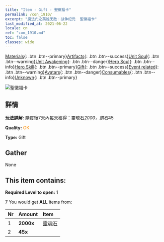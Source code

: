 ```yaml
---
title: "Item - Gift - 聖徽福卡"
permalink: /con_1910/
excerpt: "魔法门之英雄无敌：战争纪元  聖徽福卡"
last_modified_at: 2021-06-22
locale: cn
ref: "con_1910.md"
toc: false
classes: wide
---
```

 [Materials](/ItemsCN/){: .btn .btn--primary}[Artifacts](/ItemsCN/Artifacts/){: .btn .btn--success}[Unit Soul](/ItemsCN/UnitSoul/){: .btn .btn--warning}[Unit Awakening](/ItemsCN/UnitAwakening/){: .btn .btn--danger}[Hero Soul](/ItemsCN/HeroSoul/){: .btn .btn--info}[Hero Skill](/ItemsCN/HeroSkill/){: .btn .btn--primary}[Gift](/ItemsCN/Gift/){: .btn .btn--success}[Event related](/ItemsCN/Events/){: .btn .btn--warning}[Avatars](/ItemsCN/Avatars/){: .btn .btn--danger}[Consumables](/ItemsCN/Consumables/){: .btn .btn--info}[Unknown](/ItemsCN/Unknown/){: .btn .btn--primary}

 ![聖徽福卡](/images/t/i_907533.png)

## 詳情
 **玩法詳解:** 購買後7天內每天獲得：靈魂石*2000，鑽石*45

 **Quality:** <span style="color: #FF8C00">OK</span>

 **Type:** Gift

## Gather

  None

## This item contains:

 **Required Level to open:** 1

 7 You would get **ALL** items  from:

  | Nr | Amount |     Item    |
  |:---|:-------|:------------|
  | 1 |  **2000x** | [靈魂石](/cn/Items/con_923/) |  | 
  | 2 |  **45x** | <i class="fas fa-gem"/> |  | 
